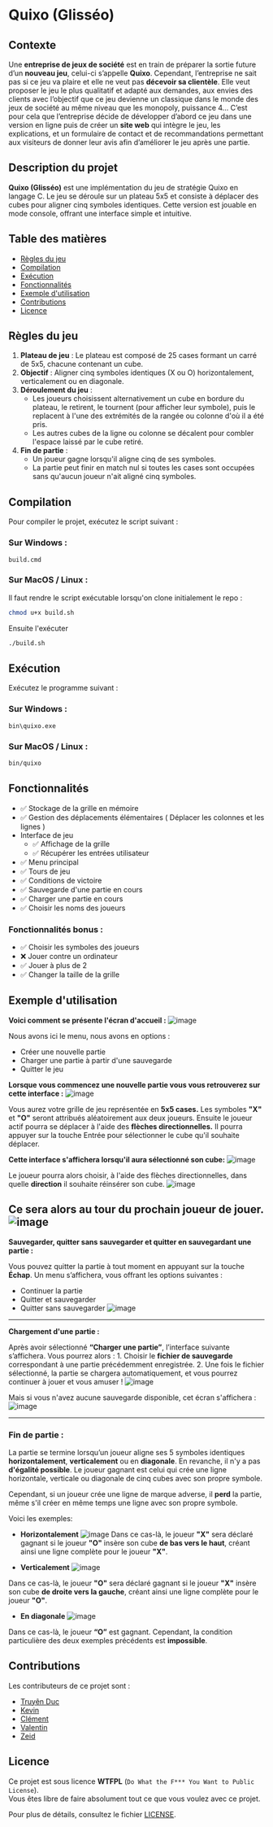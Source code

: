 # Quixo (Glisséo)
## Contexte

Une **entreprise de jeux de société** est en train de préparer la sortie future d’un **nouveau jeu**, celui-ci s’appelle **Quixo**. Cependant, l’entreprise ne sait pas si ce jeu va plaire et elle ne veut pas **décevoir sa clientèle**. Elle veut proposer le jeu le plus qualitatif et adapté aux demandes, aux envies des clients avec l’objectif que ce jeu devienne un classique dans le monde des jeux de société au même niveau que les monopoly, puissance 4… C’est pour cela que l’entreprise décide de développer d’abord ce jeu dans une version en ligne puis de créer un **site web** qui intègre le jeu, les explications, et un formulaire de contact et de recommandations permettant aux visiteurs de donner leur avis afin d’améliorer le jeu après une partie.

## Description du projet
**Quixo (Glisséo)** est une implémentation du jeu de stratégie Quixo en langage C. Le jeu se déroule sur un plateau 5x5 et consiste à déplacer des cubes pour aligner cinq symboles identiques. Cette version est jouable en mode console, offrant une interface simple et intuitive.

## Table des matières
- [Règles du jeu](#règles-du-jeu)
- [Compilation](#compilation)
- [Exécution](#exécution)
- [Fonctionnalités](#fonctionnalités)
- [Exemple d'utilisation](#exemple-dutilisation)
- [Contributions](#contributions)
- [Licence](#licence)

## Règles du jeu
1. **Plateau de jeu** : Le plateau est composé de 25 cases formant un carré de 5x5, chacune contenant un cube.
2. **Objectif** : Aligner cinq symboles identiques (X ou O) horizontalement, verticalement ou en diagonale.
3. **Déroulement du jeu** :
   - Les joueurs choisissent alternativement un cube en bordure du plateau, le retirent, le tournent (pour afficher leur symbole), puis le replacent à l'une des extrémités de la rangée ou colonne d'où il a été pris.
   - Les autres cubes de la ligne ou colonne se décalent pour combler l'espace laissé par le cube retiré.
4. **Fin de partie** :
   - Un joueur gagne lorsqu'il aligne cinq de ses symboles.
   - La partie peut finir en match nul si toutes les cases sont occupées sans qu'aucun joueur n'ait aligné cinq symboles.

## Compilation
Pour compiler le projet, exécutez le script suivant :

### Sur Windows :
```batch
build.cmd
```

### Sur MacOS / Linux :

Il faut rendre le script exécutable lorsqu'on clone initialement le repo :
```bash
chmod u+x build.sh
```

Ensuite l'exécuter
```bash
./build.sh
```

## Exécution
Exécutez le programme suivant :

### Sur Windows :
```batch
bin\quixo.exe
```

### Sur MacOS / Linux :
```bash
bin/quixo
```

## Fonctionnalités

- ✅ Stockage de la grille en mémoire
- ✅ Gestion des déplacements élémentaires ( Déplacer les colonnes et les lignes )
- Interface de jeu  
  - ✅ Affichage de la grille
  - ✅ Récupérer les entrées utilisateur
- ✅ Menu principal
- ✅ Tours de jeu
- ✅ Conditions de victoire
- ✅ Sauvegarde d'une partie en cours
- ✅ Charger une partie en cours
- ✅ Choisir les noms des joueurs

### Fonctionnalités bonus :
- ✅ Choisir les symboles des joueurs
- ❌ Jouer contre un ordinateur
- ✅ Jouer à plus de 2
- ✅ Changer la taille de la grille

## Exemple d'utilisation 

__Voici comment se présente l'écran d'accueil :__ 
![image](https://github.com/user-attachments/assets/23c852e6-bde4-4a62-8da6-b932c28b1248)

Nous avons ici le menu, nous avons en options :
- Créer une nouvelle partie
- Charger une partie à partir d'une sauvegarde
- Quitter le jeu

__Lorsque vous commencez une nouvelle partie vous vous retrouverez sur cette interface :__
![image](https://github.com/user-attachments/assets/e2e03bc4-611b-4821-92b1-c30984de8c9f)

Vous aurez votre grille de jeu représentée en **5x5 cases.**
Les symboles **"X"** et **"O"** seront attribués aléatoirement aux deux joueurs.
Ensuite le joueur actif pourra se déplacer à l'aide des **flèches directionnelles.**
Il pourra appuyer sur la touche Entrée pour sélectionner le cube qu'il souhaite déplacer.


**Cette interface s'affichera lorsqu'il aura sélectionné son cube:**
![image](https://github.com/user-attachments/assets/c082c55c-ecfe-43d1-bcb5-0793b6f728ba)


Le joueur pourra alors choisir, à l'aide des flèches directionnelles, dans quelle **direction** il souhaite réinsérer son cube.
![image](https://github.com/user-attachments/assets/8fac78b8-e19c-4ddc-b044-9356ac1e1543)


Ce sera alors au tour du prochain joueur de jouer.
![image](https://github.com/user-attachments/assets/948e57fb-49d0-4f95-8287-c3fd938c1bda)
--- 

__Sauvegarder, quitter sans sauvegarder et quitter en sauvegardant une partie :__

Vous pouvez quitter la partie à tout moment en appuyant sur la touche **Échap**.
Un menu s’affichera, vous offrant les options suivantes :
- Continuer la partie
- Quitter et sauvegarder
- Quitter sans sauvegarder
![image](https://github.com/user-attachments/assets/74fb1432-3f58-449d-9f9a-a7bbf0cbb33d)


---
__Chargement d'une partie :__

Après avoir sélectionné **“Charger une partie”**, l’interface suivante s’affichera. Vous pourrez alors :
	1.	Choisir le **fichier de sauvegarde** correspondant à une partie précédemment enregistrée.
	2.	Une fois le fichier sélectionné, la partie se chargera automatiquement, et vous pourrez continuer à jouer et vous amuser ! 
![image](https://github.com/user-attachments/assets/8a1f2274-9487-456f-9627-e4b67e195547)


Mais si vous n'avez aucune sauvegarde disponible, cet écran s'affichera :
![image](https://github.com/user-attachments/assets/77d7c4dd-c42e-4859-848a-5a0a50c08b61)


--- 
### Fin de partie :

La partie se termine lorsqu’un joueur aligne ses 5 symboles identiques **horizontalement**, **verticalement** ou en **diagonale**.
En revanche, il n'y a pas **d'égalité possible**. 
Le joueur gagnant est celui qui crée une ligne horizontale, verticale ou diagonale de cinq cubes avec son propre symbole.

Cependant, si un joueur crée une ligne de marque adverse, il **perd** la partie, même s'il créer en même temps une ligne avec son propre symbole.

Voici les exemples:

- **Horizontalement**
![image](https://github.com/user-attachments/assets/48b560f9-9345-4c76-b2c8-04513646afd7)
Dans ce cas-là, le joueur **"X"** sera déclaré gagnant si le joueur **"O"** insère son cube **de bas vers le haut**, créant ainsi une ligne complète pour le joueur **"X"**.


- **Verticalement**
![image](https://github.com/user-attachments/assets/ca3a6d44-f49b-464b-adea-1d5471fd5da7)

Dans ce cas-là, le joueur **"O"** sera déclaré gagnant si le joueur **"X"** insère son cube **de droite vers la gauche**, créant ainsi une ligne complète pour le joueur **"O"**.


- **En diagonale**
![image](https://github.com/user-attachments/assets/0e527c75-1390-4c74-920b-3f898651e0e9)

Dans ce cas-là, le joueur **“O”** est gagnant. Cependant, la condition particulière des deux exemples précédents est **impossible**.


## Contributions

Les contributeurs de ce projet sont :

- [Truyên Duc](https://github.com/letruyenduc)
- [Kevin](https://github.com/Kevin-OVI)
- [Clément](https://github.com/Clemg62)
- [Valentin](https://github.com/YakoShiza)
- [Zeid](https://github.com/SeldomZed)

## Licence

Ce projet est sous licence **WTFPL** (`Do What the F*** You Want to Public License`).  
Vous êtes libre de faire absolument tout ce que vous voulez avec ce projet.

Pour plus de détails, consultez le fichier [LICENSE](./LICENSE).
